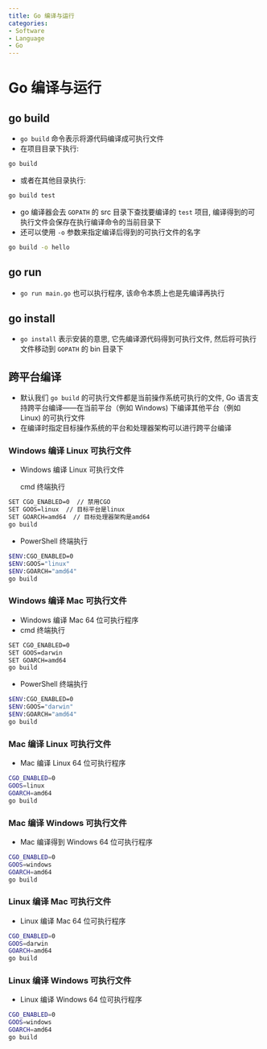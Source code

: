 ```yaml
---
title: Go 编译与运行
categories:
- Software
- Language
- Go
---
```

# Go 编译与运行

## go build

- `go build` 命令表示将源代码编译成可执行文件
- 在项目目录下执行:

```bash
go build
```

- 或者在其他目录执行:

```bash
go build test
```

- go 编译器会去 `GOPATH` 的 src 目录下查找要编译的 `test` 项目, 编译得到的可执行文件会保存在执行编译命令的当前目录下
- 还可以使用 `-o` 参数来指定编译后得到的可执行文件的名字

```bash
go build -o hello
```

## go run

- `go run main.go` 也可以执行程序, 该命令本质上也是先编译再执行

## go install

- `go install` 表示安装的意思, 它先编译源代码得到可执行文件, 然后将可执行文件移动到 `GOPATH` 的 bin 目录下

## 跨平台编译

- 默认我们 `go build` 的可执行文件都是当前操作系统可执行的文件, Go 语言支持跨平台编译——在当前平台（例如 Windows) 下编译其他平台（例如 Linux) 的可执行文件
- 在编译时指定目标操作系统的平台和处理器架构可以进行跨平台编译

### Windows 编译 Linux 可执行文件

- Windows 编译 Linux 可执行文件

    cmd 终端执行

```bash
SET CGO_ENABLED=0  // 禁用CGO
SET GOOS=linux  // 目标平台是linux
SET GOARCH=amd64  // 目标处理器架构是amd64
go build
```

- PowerShell 终端执行

```bash
$ENV:CGO_ENABLED=0
$ENV:GOOS="linux"
$ENV:GOARCH="amd64"
go build
```

### Windows 编译 Mac 可执行文件

- Windows 编译 Mac 64 位可执行程序
- cmd 终端执行

```bash
SET CGO_ENABLED=0
SET GOOS=darwin
SET GOARCH=amd64
go build
```

- PowerShell 终端执行

```bash
$ENV:CGO_ENABLED=0
$ENV:GOOS="darwin"
$ENV:GOARCH="amd64"
go build
```

### Mac 编译 Linux 可执行文件

- Mac 编译 Linux 64 位可执行程序

```bash
CGO_ENABLED=0
GOOS=linux
GOARCH=amd64
go build
```

### Mac 编译 Windows 可执行文件

- Mac 编译得到 Windows 64 位可执行程序

```bash
CGO_ENABLED=0
GOOS=windows
GOARCH=amd64
go build
```

### Linux 编译 Mac 可执行文件

- Linux 编译 Mac 64 位可执行程序

```bash
CGO_ENABLED=0
GOOS=darwin
GOARCH=amd64
go build
```

### Linux 编译 Windows 可执行文件

- Linux 编译 Windows 64 位可执行程序

```bash
CGO_ENABLED=0
GOOS=windows
GOARCH=amd64
go build
```